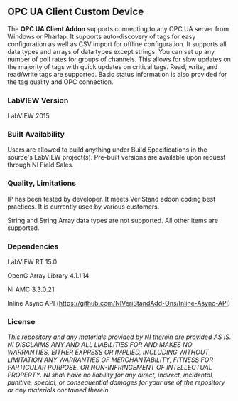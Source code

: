 ## OPC UA Client Custom Device ##

The **OPC UA Client Addon** supports connecting to any OPC UA server from Windows or Pharlap. It supports auto-discovery of tags for easy configuration as well as CSV import for offline configuration. It supports all data types and arrays of data types except strings. You can set up any number of poll rates for groups of channels. This allows for slow updates on the majority of tags with quick updates on critical tags. Read, write, and read/write tags are supported. Basic status information is also provided for the tag quality and OPC connection.

### LabVIEW Version ###

LabVIEW 2015

### Built Availability ###

Users are allowed to build anything under Build Specifications in the source's LabVIEW project(s). Pre-built versions are available upon request through NI Field Sales.

### Quality, Limitations ###

IP has been tested by developer. It meets VeriStand addon coding best practices. It is currently used by various customers.

String and String Array data types are not supported.  All other items are supported.

### Dependencies ###

LabVIEW RT 15.0

OpenG Array Library 4.1.1.14

NI AMC 3.3.0.21

Inline Async API (https://github.com/NIVeriStandAdd-Ons/Inline-Async-API)

### License ###

*This repository and any materials provided by NI therein are provided AS IS. NI DISCLAIMS ANY AND ALL LIABILITIES FOR AND MAKES NO WARRANTIES, EITHER EXPRESS OR IMPLIED, INCLUDING WITHOUT LIMITATION ANY WARRANTIES OF MERCHANTABILITY, FITNESS FOR  PARTICULAR PURPOSE, OR NON-INFRINGEMENT OF INTELLECTUAL PROPERTY. NI shall have no liability for any direct, indirect, incidental, punitive, special, or consequential damages for your use of the repository or any materials contained therein.*
